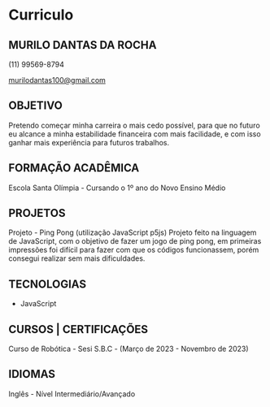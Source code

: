 # Curriculo

## MURILO DANTAS DA ROCHA
(11) 99569-8794

murilodantas100@gmail.com

## OBJETIVO
Pretendo começar minha carreira o mais cedo possível, para que no futuro eu alcance a minha estabilidade financeira com mais facilidade, e com isso ganhar mais experiência para futuros trabalhos.

## FORMAÇÃO ACADÊMICA
Escola Santa Olímpia - Cursando o 1º ano do Novo Ensino Médio

## PROJETOS 
Projeto - Ping Pong (utilização JavaScript p5js)
Projeto feito na linguagem de JavaScript, com o objetivo de fazer um jogo de ping pong, em primeiras impressões foi difícil para fazer com que os códigos funcionassem, porém consegui realizar sem mais dificuldades.

## TECNOLOGIAS 
- JavaScript

## CURSOS | CERTIFICAÇÕES
Curso de Robótica - Sesi S.B.C - (Março de 2023 - Novembro de 2023)

## IDIOMAS
Inglês - Nível Intermediário/Avançado
